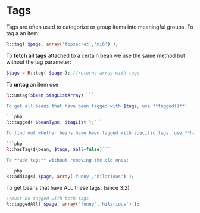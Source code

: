 # Tags

Tags are often used to categorize or group items into meaningful groups.
To tag a an item:

```php
R::tag( $page, array('topsecret','mi6') );
```

To **fetch all tags** attached to a certain bean we use the same method but without the tag parameter:

```php
$tags = R::tag( $page ); //returns array with tags
```

To **untag** an item use

```php
R::untag($bean,$tagListArray);```

To get all beans that have been tagged with $tags, use **tagged()**:

```php
R::tagged( $beanType, $tagList );```

To find out whether beans have been tagged with specific tags, use **hasTag()**:

```php
R::hasTag($\bean, $tags, $all=false)```

To **add tags** without removing the old ones:

```php
R::addTags( $page, array('funny','hilarious') );
```

To get beans that have ALL these tags: (since 3.2)

```php
//must be tagged with both tags
R::taggedAll( $page, array('funny','hilarious') );
```
